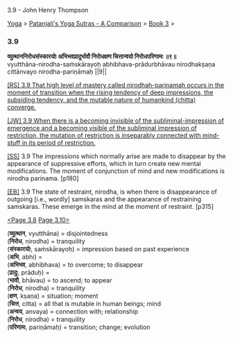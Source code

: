 3.9 - John Henry Thompson 

[Yoga](../../../yoga.md)‎ > ‎[Patanjali's Yoga Sutras - A Comparison](../../patanjani.md)‎ > ‎[Book 3](../book-3.md)‎ > ‎

### 3.9

**व्युत्थाननिरोधसंस्कारयोः अभिभवप्रादुर्भावौ निरोधक्षण चित्तान्वयो निरोधपरिणामः ॥९॥**  
vyutthāna-nirodha-saṁskārayoḥ abhibhava-prādurbhāvau nirodhakṣaṇa cittānvayo nirodha-pariṇāmaḥ ||9||  
  
  
[\[RS\] 3.9 That high level of mastery called nirodhah-parinamah occurs in the moment of transition when the rising tendency of deep impressions, the subsiding tendency, and the mutable nature of humankind (chitta) converge.](http://www.ashtangayoga.info/philosophy/yoga-sutra-patanjali/chapter-3/item/vyutthana-nirodha-sanskarayoh-abhibhava-pradurbhavau/)  
  
[\[JW\] 3.9 When there is a becoming invisible of the subliminal-impression of emergence and a becoming visible of the subliminal impression of restriction, the mutation of restriction is inseparably connected with mind-stuff in its period of restriction.](http://books.google.com/books?id=YzFImjtOxUwC&pg=PA208&ci=158%2C1035%2C745%2C61&source=bookclip)  
  
[\[SS\]](http://www.amazon.com/Yoga-Sutras-Patanjali-Commentary-Satchidananda/dp/0932040381) 3.9 The impressions which normally arise are made to disappear by the appearance of suppressive efforts, which in turn create new mental modifications. The moment of conjunction of mind and new modifications is nirodha parinama. \[p180\]  
  
[\[EB\]](http://www.amazon.com/Yoga-Sutras-Patanjali-Translation-Commentary/dp/0865477361/ref=sr_1_1?ie=UTF8&s=books&qid=1250508322&sr=1-1) 3.9 The state of restraint, nirodha, is when there is disappearance of outgoing \[i.e., wordly\] samskaras and the appearance of restraining samskaras. These emerge in the mind at the moment of restraint. \[p315\]  
  
  
[<Page 3.8](38.md)  [Page 3.10>](310.md)  
  
  

(**व्युत्थान**, vyutthāna) = disjointedness  
(**निरोध**, nirodha) = tranquility  
(**संस्कारयोः**, saṁskārayoḥ) = impression based on past experience  
(**अभि**, abhi) =  
(**अभिभव**, abhibhava) = to overcome; to disappear  
(**प्रादुः**, prāduḥ) =  
(**भावौ**, bhāvau) = to ascend; to appear  
(**निरोध**, nirodha) = tranquility  
(**क्षण**, kṣaṇa) = situation; moment  
(**चित्त**, citta) = all that is mutable in human beings; mind  
(**अन्वय**, anvaya) = connection with; relationship  
(**निरोध**, nirodha) = tranquility  
(**परिणामः**, pariṇāmaḥ) = transition; change; evolution


